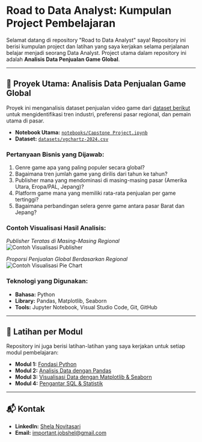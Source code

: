 # Road to Data Analyst: Kumpulan Project Pembelajaran

Selamat datang di repository "Road to Data Analyst" saya! Repository ini berisi kumpulan project dan latihan yang saya kerjakan selama perjalanan belajar menjadi seorang Data Analyst. Project utama dalam repository ini adalah **Analisis Data Penjualan Game Global**.

---

## 🚀 Proyek Utama: Analisis Data Penjualan Game Global

Proyek ini menganalisis dataset penjualan video game dari [dataset berikut](https://www.kaggle.com/datasets/thiyagucom/game-sale-dataset) untuk mengidentifikasi tren industri, preferensi pasar regional, dan pemain utama di pasar.

* **Notebook Utama:** [`notebooks/Capstone Project.ipynb`](./notebooks/Capstone%20Project.ipynb)
* **Dataset:** [`datasets/vgchartz-2024.csv`](./datasets/vgchartz-2024.csv)

### Pertanyaan Bisnis yang Dijawab:
1.  Genre game apa yang paling populer secara global?
2.  Bagaimana tren jumlah game yang dirilis dari tahun ke tahun?
3.  Publisher mana yang mendominasi di masing-masing pasar (Amerika Utara, Eropa/PAL, Jepang)?
4.  Platform game mana yang memiliki rata-rata penjualan per game tertinggi?
5.  Bagaimana perbandingan selera genre game antara pasar Barat dan Jepang?

### Contoh Visualisasi Hasil Analisis:

*Publisher Teratas di Masing-Masing Regional*
![Contoh Visualisasi Publisher](https://github.com/shlnvt/road-to-da/issues/1#issue-3284050257)

*Proporsi Penjualan Global Berdasarkan Regional*
![Contoh Visualisasi Pie Chart](https://github.com/shlnvt/road-to-da/issues/2#issue-3284051748)


### Teknologi yang Digunakan:
* **Bahasa:** Python
* **Library:** Pandas, Matplotlib, Seaborn
* **Tools:** Jupyter Notebook, Visual Studio Code, Git, GitHub

---

## 📂 Latihan per Modul

Repository ini juga berisi latihan-latihan yang saya kerjakan untuk setiap modul pembelajaran:
* **Modul 1:** [Fondasi Python](https://github.com/shlnvt/road-to-da/blob/main/notebooks/Modul%201.ipynb)
* **Modul 2:** [Analisis Data dengan Pandas](https://github.com/shlnvt/road-to-da/blob/main/notebooks/Modul%202.ipynb)
* **Modul 3:** [Visualisasi Data dengan Matplotlib & Seaborn](https://github.com/shlnvt/road-to-da/blob/main/notebooks/Modul%203.ipynb)
* **Modul 4:** [Pengantar SQL & Statistik](https://github.com/shlnvt/road-to-da/blob/main/notebooks/Modul%204.ipynb)

---

## 📬 Kontak

* **LinkedIn:** [Shela Novitasari](https://linkedin.com/in/shlnvt)
* **Email:** important.jobshel@gmail.com
